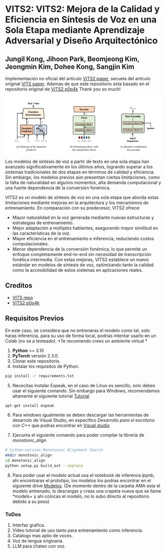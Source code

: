 # VITS2: VITS2: Mejora de la Calidad y Eficiencia en Síntesis de Voz en una Sola Etapa mediante Aprendizaje Adversarial y Diseño Arquitectónico
## Jungil Kong, Jihoon Park, Beomjeong Kim, Jeongmin Kim, Dohee Kong, Sangjin Kim

Implementación no oficial del artículo [VITS2 paper](https://arxiv.org/abs/2307.16430), secuela del artículo original [VITS paper](https://arxiv.org/abs/2106.06103). 
Ademas de que este repositorio esta basado en el repositorio original de [VITS2 p0p4k](https://github.com/p0p4k/vits2_pytorch) Thank you so much!

![Alt text](resources/image.png)

Los modelos de síntesis de voz a partir de texto en una sola etapa han avanzado significativamente en los últimos años, logrando superar a los sistemas tradicionales de dos etapas en términos de calidad y eficiencia. Sin embargo, los modelos previos aún presentan ciertas limitaciones, como la falta de naturalidad en algunos momentos, alta demanda computacional y una fuerte dependencia de la conversión fonémica.

VITS2 es un modelo de síntesis de voz en una sola etapa que aborda estas limitaciones mediante mejoras en la arquitectura y los mecanismos de entrenamiento. En comparación con su predecesor, VITS2 ofrece:

* Mayor naturalidad en la voz generada mediante nuevas estructuras y estrategias de entrenamiento.
* Mejor adaptación a múltiples hablantes, asegurando mayor similitud en las características de la voz.
* Mayor eficiencia en el entrenamiento e inferencia, reduciendo costos computacionales.
* Menor dependencia de la conversión fonémica, lo que permite un enfoque completamente end-to-end sin necesidad de transcripción fonética intermedia.
Con estas mejoras, VITS2 establece un nuevo estándar en modelos de síntesis de voz, optimizando tanto la calidad como la accesibilidad de estos sistemas en aplicaciones reales. 

## Creditos
-  [VITS repo](https://github.com/jaywalnut310/vits)
- [VITS2 p0p4k](https://github.com/p0p4k/vits2_pytorch)

## **Requisitos Previos**  
En este caso, se considera que no entrenaras el modelo como tal, 
solo haras inferencia, para su uso de forma local, podrias intentar usarlo en un Colab (no se a testeado).
*Te recomiendo crees un ambiente virtual *

1. **Python** >= 3.10  
2. **PyTorch** versión 2.3.0.  
3. Clonar este repositorio.
4. Instalar los requisitos de Python.
```sh 
pip install -r requirements.txt
```
5. Nececitas instalar Espeak, en el caso de Linux es sencillo, solo debes usar el siguiente comando. Sin embargo para Windows, recomendamos altamente el siguiente tutorial [Tutorial](https://www.youtube.com/watch?v=BBlivx6o0WM)
```sh 
apt-get install espeak
```
6. Para windows igualmente se deben descargar las herramientas de desarrolo de Visual Studio, en especifico *Desarrollo para el escritorio con C++* que podras encontrar en [Visual studio](https://visualstudio.microsoft.com/es/thank-you-downloading-visual-studio/?sku=Community&channel=Release&version=VS2022&source=VSLandingPage&cid=2030&passive=false)

7. Ejecunta el siguiente comando para poder compilar la libreria de *monotonic_align*
```sh
# Cython-version Monotonoic Alignment Search
mkdir monotonic_align
cd monotonic_align
python setup.py build_ext --inplace

```
8. Para poder usar el modelo actual usa el notebook de inference.ipynb, ahi encontraras el prototipo, los modelos los podras encontrar en el siguiente drive [Modelos](https://drive.google.com/drive/folders/1GDOh8VqPcJNO-0dKtMc_B5dAoU-0p9Ht?usp=sharing).
(De momento dentro de la carpeta AMA esta el modelo entrenado, lo descargas y creas una crapeta nueva que se llame *models+ y ahi colocas el modelo, no lo subo directo al repositorio debido a su peso)

### ToDos
1. Interfaz grafica.
2. Video tutorial de uso tanto para entrenamiento como inferencia.
3. Catalogo mas aplio de voces.
4. Voz de lengua originaria.
5. LLM para chateo con voz.
